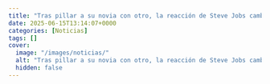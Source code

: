 ```yaml
---
title: "Tras pillar a su novia con otro, la reacción de Steve Jobs cambió el futuro de la tecnología"
date: 2025-06-15T13:14:07+0000
categories: [Noticias]
tags: []
cover:
  image: "/images/noticias/"
  alt: "Tras pillar a su novia con otro, la reacción de Steve Jobs cambió el futuro de la tecnología"
  hidden: false
---
```




